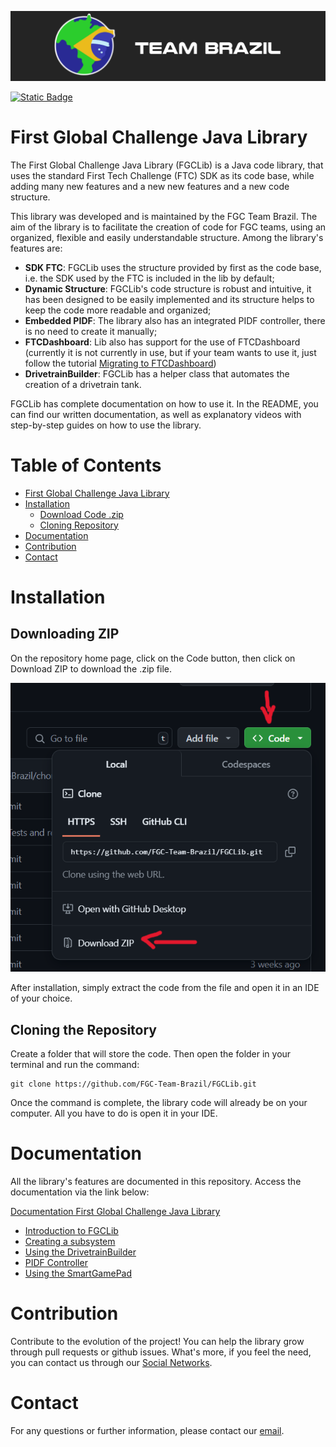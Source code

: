 ![FGC Team Brazil](doc/media/logoTeamBrazil.png)

[![Static Badge](https://img.shields.io/badge/pt_br-readme-green)](doc/pt-br/README.md)

# First Global Challenge Java Library
The First Global Challenge Java Library (FGCLib) is a Java code library,
that uses the standard First Tech Challenge (FTC) SDK as its code base, while adding many new features and a new
new features and a new code structure.

This library was developed and is maintained by the FGC Team Brazil. The aim of the library is to facilitate
the creation of code for FGC teams, using an organized, flexible and easily understandable structure.
Among the library's features are:
- **SDK FTC**: FGCLib uses the structure provided by first as the code base, i.e. the SDK used by the
  FTC is included in the lib by default;
- **Dynamic Structure**: FGCLib's code structure is robust and intuitive, it has been designed to
  be easily implemented and its structure helps to keep the code more readable and organized;
- **Embedded PIDF**: The library also has an integrated PIDF controller,
  there is no need to create it manually;
- **FTCDashboard**: Lib also has support for the use of FTCDashboard (currently it is not
  currently in use, but if your team wants to use it, just follow the tutorial
[Migrating to FTCDashboard](doc/en/Migrating%20to%20FTCDashboard.md))
- **DrivetrainBuilder**: FGCLib has a helper class that automates the creation of
  a drivetrain tank.

FGCLib has complete documentation on how to use it. In the README, you can find our
written documentation, as well as explanatory videos with step-by-step guides on how to use the library.

# Table of Contents
- [First Global Challenge Java Library](#first-global-challenge-java-library)
- [Installation](#installation)
  - [Download Code .zip](#downloading-zip)
  - [Cloning Repository](#cloning-the-repository)
- [Documentation](#documentation)
- [Contribution](#contribution)
- [Contact](#contact)

# Installation
## Downloading ZIP
On the repository home page, click on the Code button, then click on Download ZIP to download the
.zip file. 

![Github Code Button](doc/media/githubCodeButton.png)

After installation, simply extract the code from the file and open it in an IDE of your choice.

## Cloning the Repository
Create a folder that will store the code. Then open the folder in your terminal and run the command:

    git clone https://github.com/FGC-Team-Brazil/FGCLib.git

Once the command is complete, the library code will already be on your computer. All you have to do is open it
in your IDE.


# Documentation
All the library's features are documented in this repository. Access the documentation via
the link below:

[Documentation First Global Challenge Java Library](doc/en/1%20-%20Introduction%20to%20FGCLib.md)
- [Introduction to FGCLib](doc/en/1%20-%20Introduction%20to%20FGCLib.md)
- [Creating a subsystem](doc/en/2%20-%20Creating%20a%20Subsystem.md)
- [Using the DrivetrainBuilder](doc/en/3%20-%20Creating%20a%20Subsystem.md)
- [PIDF Controller](doc/en/4%20-%20Using%20the%20PIDF%20Controller.md)
- [Using the SmartGamePad](doc/en/5%20-%20Utility%20Class%20SmartGamePad.md)

# Contribution
Contribute to the evolution of the project!
You can help the library grow through pull requests or github issues. What's more,
if you feel the need, you can contact us through our [Social Networks](#contact).

# Contact
For any questions or further information, please contact our [email](mailto:fgc.team.br@gmail.com).
